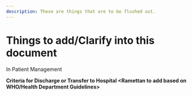 ```yaml
---
description: These are things that are to be flushed out.
---
```


# Things to add/Clarify into this document

In Patient Management  
  
**Criteria for Discharge or Transfer to Hospital &lt;Ramettan to add based on WHO/Health Department Guidelines&gt;**  
  


